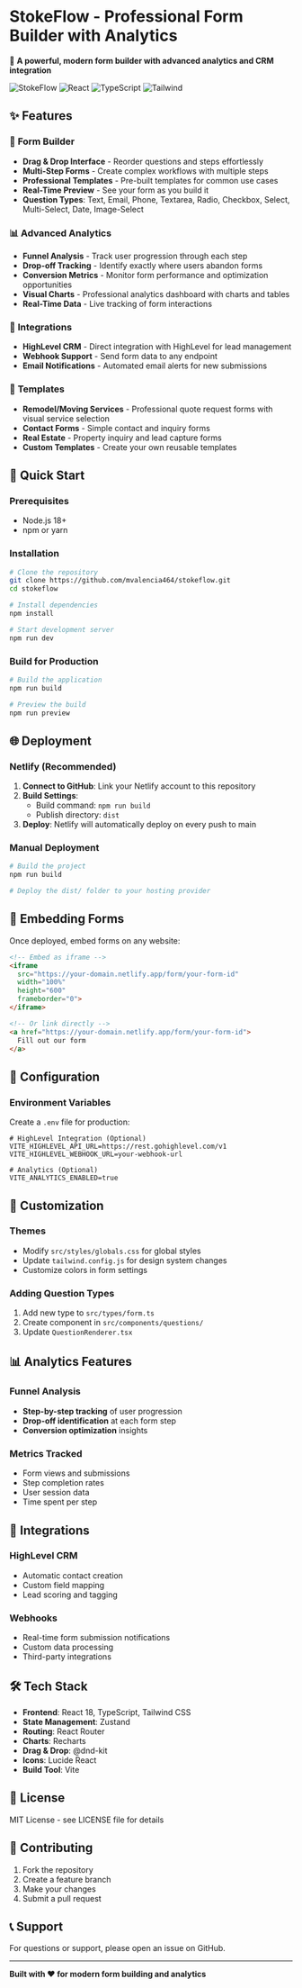 # StokeFlow - Professional Form Builder with Analytics

🚀 **A powerful, modern form builder with advanced analytics and CRM integration**

![StokeFlow](https://img.shields.io/badge/StokeFlow-v1.0.0-blue.svg)
![React](https://img.shields.io/badge/React-18.x-blue.svg)
![TypeScript](https://img.shields.io/badge/TypeScript-5.x-blue.svg)
![Tailwind](https://img.shields.io/badge/Tailwind-3.x-blue.svg)

## ✨ Features

### 🎨 **Form Builder**
- **Drag & Drop Interface** - Reorder questions and steps effortlessly
- **Multi-Step Forms** - Create complex workflows with multiple steps
- **Professional Templates** - Pre-built templates for common use cases
- **Real-Time Preview** - See your form as you build it
- **Question Types**: Text, Email, Phone, Textarea, Radio, Checkbox, Select, Multi-Select, Date, Image-Select

### 📊 **Advanced Analytics**
- **Funnel Analysis** - Track user progression through each step
- **Drop-off Tracking** - Identify exactly where users abandon forms
- **Conversion Metrics** - Monitor form performance and optimization opportunities
- **Visual Charts** - Professional analytics dashboard with charts and tables
- **Real-Time Data** - Live tracking of form interactions

### 🔗 **Integrations**
- **HighLevel CRM** - Direct integration with HighLevel for lead management
- **Webhook Support** - Send form data to any endpoint
- **Email Notifications** - Automated email alerts for new submissions

### 🎯 **Templates**
- **Remodel/Moving Services** - Professional quote request forms with visual service selection
- **Contact Forms** - Simple contact and inquiry forms
- **Real Estate** - Property inquiry and lead capture forms
- **Custom Templates** - Create your own reusable templates

## 🚀 Quick Start

### Prerequisites
- Node.js 18+ 
- npm or yarn

### Installation

```bash
# Clone the repository
git clone https://github.com/mvalencia464/stokeflow.git
cd stokeflow

# Install dependencies
npm install

# Start development server
npm run dev
```

### Build for Production

```bash
# Build the application
npm run build

# Preview the build
npm run preview
```

## 🌐 Deployment

### Netlify (Recommended)

1. **Connect to GitHub**: Link your Netlify account to this repository
2. **Build Settings**:
   - Build command: `npm run build`
   - Publish directory: `dist`
3. **Deploy**: Netlify will automatically deploy on every push to main

### Manual Deployment

```bash
# Build the project
npm run build

# Deploy the dist/ folder to your hosting provider
```

## 📱 Embedding Forms

Once deployed, embed forms on any website:

```html
<!-- Embed as iframe -->
<iframe 
  src="https://your-domain.netlify.app/form/your-form-id" 
  width="100%" 
  height="600"
  frameborder="0">
</iframe>

<!-- Or link directly -->
<a href="https://your-domain.netlify.app/form/your-form-id">
  Fill out our form
</a>
```

## 🔧 Configuration

### Environment Variables

Create a `.env` file for production:

```env
# HighLevel Integration (Optional)
VITE_HIGHLEVEL_API_URL=https://rest.gohighlevel.com/v1
VITE_HIGHLEVEL_WEBHOOK_URL=your-webhook-url

# Analytics (Optional)
VITE_ANALYTICS_ENABLED=true
```

## 🎨 Customization

### Themes
- Modify `src/styles/globals.css` for global styles
- Update `tailwind.config.js` for design system changes
- Customize colors in form settings

### Adding Question Types
1. Add new type to `src/types/form.ts`
2. Create component in `src/components/questions/`
3. Update `QuestionRenderer.tsx`

## 📊 Analytics Features

### Funnel Analysis
- **Step-by-step tracking** of user progression
- **Drop-off identification** at each form step
- **Conversion optimization** insights

### Metrics Tracked
- Form views and submissions
- Step completion rates
- User session data
- Time spent per step

## 🔗 Integrations

### HighLevel CRM
- Automatic contact creation
- Custom field mapping
- Lead scoring and tagging

### Webhooks
- Real-time form submission notifications
- Custom data processing
- Third-party integrations

## 🛠️ Tech Stack

- **Frontend**: React 18, TypeScript, Tailwind CSS
- **State Management**: Zustand
- **Routing**: React Router
- **Charts**: Recharts
- **Drag & Drop**: @dnd-kit
- **Icons**: Lucide React
- **Build Tool**: Vite

## 📄 License

MIT License - see LICENSE file for details

## 🤝 Contributing

1. Fork the repository
2. Create a feature branch
3. Make your changes
4. Submit a pull request

## 📞 Support

For questions or support, please open an issue on GitHub.

---

**Built with ❤️ for modern form building and analytics**
